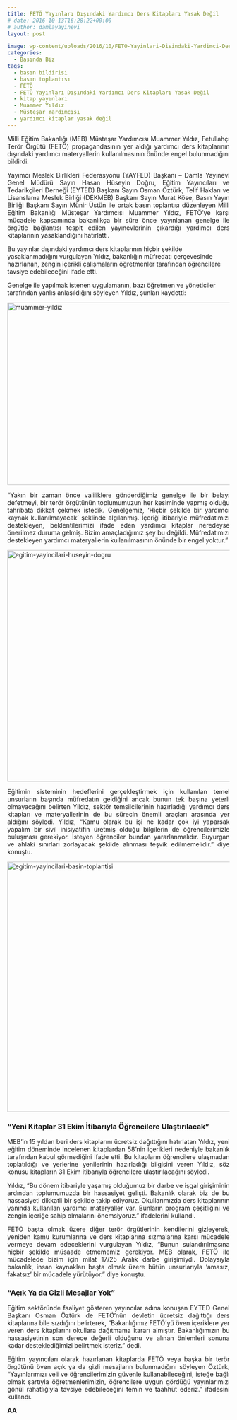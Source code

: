 ```yaml
---
title: FETÖ Yayınları Dışındaki Yardımcı Ders Kitapları Yasak Değil
# date: 2016-10-13T16:28:22+00:00
# author: damlayayinevi
layout: post

image: wp-content/uploads/2016/10/FETO-Yayinlari-Disindaki-Yardimci-Ders-Kitaplari-Yasak-Degil.jpg
categories:
  - Basında Biz
tags:
  - basın bildirisi
  - basın toplantısı
  - FETÖ
  - FETÖ Yayınları Dışındaki Yardımcı Ders Kitapları Yasak Değil
  - kitap yayınları
  - Muammer Yıldız
  - Müsteşar Yardımcısı
  - yardımcı kitaplar yasak değil
---
```

<p style="text-align: justify;">
  Milli Eğitim Bakanlığı (MEB) Müsteşar Yardımcısı Muammer Yıldız, Fetullahçı Terör Örgütü (FETÖ) propagandasının yer aldığı yardımcı ders kitaplarının dışındaki yardımcı materyallerin kullanılmasının önünde engel bulunmadığını bildirdi.
</p>

<p style="text-align: justify;">
  Yayımcı Meslek Birlikleri Federasyonu (YAYFED) Başkanı &#8211; Damla Yayınevi Genel Müdürü Sayın Hasan Hüseyin Doğru, Eğitim Yayıncıları ve Tedarikçileri Derneği (EYTED) Başkanı Sayın Osman Öztürk, Telif Hakları ve Lisanslama Meslek Birliği (DEKMEB) Başkanı Sayın Murat Köse, Basın Yayın Birliği Başkanı Sayın Münir Üstün ile ortak basın toplantısı düzenleyen Milli Eğitim Bakanlığı Müsteşar Yardımcısı Muammer Yıldız, FETÖ&#8217;ye karşı mücadele kapsamında bakanlıkça bir süre önce yayınlanan genelge ile örgütle bağlantısı tespit edilen yayınevlerinin çıkardığı yardımcı ders kitaplarının yasaklandığını hatırlattı.
</p>

Bu yayınlar dışındaki yardımcı ders kitaplarının hiçbir şekilde yasaklanmadığını vurgulayan Yıldız, bakanlığın müfredatı çerçevesinde hazırlanan, zengin içerikli çalışmaların öğretmenler tarafından öğrencilere tavsiye edebileceğini ifade etti.

Genelge ile yapılmak istenen uygulamanın, bazı öğretmen ve yöneticiler tarafından yanlış anlaşıldığını söyleyen Yıldız, şunları kaydetti:

<p style="text-align: justify;">
  <img class="alignnone wp-image-1489" src="http://128.199.62.132/wp-content/uploads/2016/10/muammer-yildiz.jpg" alt="muammer-yildiz" width="734" height="413" srcset="https://blog.damlayayinevi.com.tr/wp-content/uploads/2016/10/muammer-yildiz.jpg 864w, https://blog.damlayayinevi.com.tr/wp-content/uploads/2016/10/muammer-yildiz-300x169.jpg 300w, https://blog.damlayayinevi.com.tr/wp-content/uploads/2016/10/muammer-yildiz-768x432.jpg 768w" sizes="(max-width: 734px) 100vw, 734px" />
</p>

<p style="text-align: justify;">
  &#8220;Yakın bir zaman önce valiliklere gönderdiğimiz genelge ile bir belayı defetmeyi, bir terör örgütünün toplumumuzun her kesiminde yapmış olduğu tahribata dikkat çekmek istedik. Genelgemiz, &#8216;Hiçbir şekilde bir yardımcı kaynak kullanılmayacak&#8217; şeklinde algılanmış. İçeriği itibariyle müfredatımızı destekleyen, beklentilerimizi ifade eden yardımcı kitaplar neredeyse önerilmez duruma gelmiş. Bizim amaçladığımız şey bu değildi. Müfredatımızı destekleyen yardımcı materyallerin kullanılmasının önünde bir engel yoktur.&#8221;
</p>

<p style="text-align: justify;">
  <img class="alignnone wp-image-1491" src="http://128.199.62.132/wp-content/uploads/2016/10/egitim-yayincilari-huseyin-dogru.jpg" alt="egitim-yayincilari-huseyin-dogru" width="745" height="524" srcset="https://blog.damlayayinevi.com.tr/wp-content/uploads/2016/10/egitim-yayincilari-huseyin-dogru.jpg 890w, https://blog.damlayayinevi.com.tr/wp-content/uploads/2016/10/egitim-yayincilari-huseyin-dogru-300x211.jpg 300w, https://blog.damlayayinevi.com.tr/wp-content/uploads/2016/10/egitim-yayincilari-huseyin-dogru-768x540.jpg 768w" sizes="(max-width: 745px) 100vw, 745px" />
</p>

<p style="text-align: justify;">
  Eğitimin sisteminin hedeflerini gerçekleştirmek için kullanılan temel unsurların başında müfredatın geldiğini ancak bunun tek başına yeterli olmayacağını belirten Yıldız, sektör temsilcilerinin hazırladığı yardımcı ders kitapları ve materyallerinin de bu sürecin önemli araçları arasında yer aldığını söyledi. Yıldız, &#8220;Kamu olarak bu işi ne kadar çok iyi yaparsak yapalım bir sivil inisiyatifin üretmiş olduğu bilgilerin de öğrencilerimizle buluşması gerekiyor. İsteyen öğrenciler bundan yararlanmalıdır. Buyurgan ve ahlaki sınırları zorlayacak şekilde alınması teşvik edilmemelidir.&#8221; diye konuştu.
</p>

<p style="text-align: justify;">
  <img class="alignnone wp-image-1492" src="http://128.199.62.132/wp-content/uploads/2016/10/egitim-yayincilari-basin-toplantisi.jpg" alt="egitim-yayincilari-basin-toplantisi" width="755" height="566" srcset="https://blog.damlayayinevi.com.tr/wp-content/uploads/2016/10/egitim-yayincilari-basin-toplantisi.jpg 960w, https://blog.damlayayinevi.com.tr/wp-content/uploads/2016/10/egitim-yayincilari-basin-toplantisi-300x225.jpg 300w, https://blog.damlayayinevi.com.tr/wp-content/uploads/2016/10/egitim-yayincilari-basin-toplantisi-768x576.jpg 768w" sizes="(max-width: 755px) 100vw, 755px" />
</p>

<h3 style="text-align: justify;">
  &#8220;Yeni Kitaplar 31 Ekim İtibarıyla Öğrencilere Ulaştırılacak&#8221;
</h3>

<p style="text-align: justify;">
  MEB&#8217;in 15 yıldan beri ders kitaplarını ücretsiz dağıttığını hatırlatan Yıldız, yeni eğitim döneminde incelenen kitaplardan 58&#8217;nin içerikleri nedeniyle bakanlık tarafından kabul görmediğini ifade etti. Bu kitapların öğrencilere ulaşmadan toplatıldığı ve yerlerine yenilerinin hazırladığı bilgisini veren Yıldız, söz konusu kitapların 31 Ekim itibarıyla öğrencilere ulaştırılacağını söyledi.
</p>

<p style="text-align: justify;">
  Yıldız, &#8220;Bu dönem itibariyle yaşamış olduğumuz bir darbe ve işgal girişiminin ardından toplumumuzda bir hassasiyet gelişti. Bakanlık olarak biz de bu hassasiyeti dikkatli bir şekilde takip ediyoruz. Okullarımızda ders kitaplarının yanında kullanılan yardımcı materyaller var. Bunların program çeşitliğini ve zengin içeriğe sahip olmalarını önemsiyoruz.&#8221; ifadelerini kullandı.
</p>

<p style="text-align: justify;">
  FETÖ başta olmak üzere diğer terör örgütlerinin kendilerini gizleyerek, yeniden kamu kurumlarına ve ders kitaplarına sızmalarına karşı mücadele vermeye devam edeceklerini vurgulayan Yıldız, &#8220;Bunun sulandırılmasına hiçbir şekilde müsaade etmememiz gerekiyor. MEB olarak, FETÖ ile mücadelede bizim için milat 17/25 Aralık darbe girişimiydi. Dolaysıyla bakanlık, insan kaynakları başta olmak üzere bütün unsurlarıyla &#8216;amasız, fakatsız&#8217; bir mücadele yürütüyor.&#8221; diye konuştu.
</p>

<h3 style="text-align: justify;">
  &#8220;Açık Ya da Gizli Mesajlar Yok&#8221;
</h3>

<p style="text-align: justify;">
  Eğitim sektöründe faaliyet gösteren yayıncılar adına konuşan EYTED Genel Başkanı Osman Öztürk de FETÖ&#8217;nün devletin ücretsiz dağıttığı ders kitaplarına bile sızdığını belirterek, &#8220;Bakanlığımız FETÖ&#8217;yü öven içeriklere yer veren ders kitaplarını okullara dağıtmama kararı almıştır. Bakanlığımızın bu hassasiyetinin son derece değerli olduğunu ve alınan önlemleri sonuna kadar desteklediğimizi belirtmek isteriz.&#8221; dedi.
</p>

<p style="text-align: justify;">
  Eğitim yayıncıları olarak hazırlanan kitaplarda FETÖ veya başka bir terör örgütünü öven açık ya da gizli mesajların bulunmadığını söyleyen Öztürk, &#8220;Yayınlarımızı veli ve öğrencilerimizin güvenle kullanabileceğini, isteğe bağlı olmak şartıyla öğretmenlerimizin, öğrencilere uygun gördüğü yayınlarımızı gönül rahatlığıyla tavsiye edebileceğini temin ve taahhüt ederiz.&#8221; ifadesini kullandı.
</p>

<p class="selectionShareable" style="text-align: justify;">
  <strong>AA</strong>
</p>